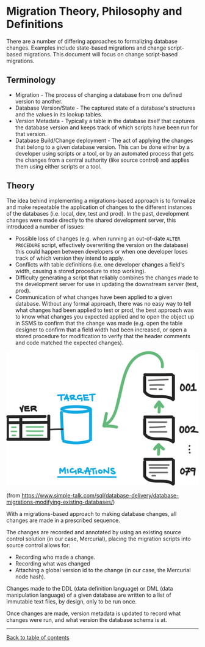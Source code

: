 # Migration Theory, Philosophy and Definitions

There are a number of differing approaches to formalizing database changes. Examples include state-based migrations and change script-based migrations. This document will focus on change script-based migrations.

## Terminology 

- Migration - The process of changing a database from one defined version to another.
- Database Version/State - The captured state of a database's structures and the values in its lookup tables.
- Version Metadata - Typically a table in the database itself that captures the database version and keeps track of which scripts have been run for that version.
- Database Build/Change deployment - The act of applying the changes that belong to a given database version. This can be done either by a developer using scripts or a tool, or by an automated process that gets the changes from a central authority (like source control) and applies them using either scripts or a tool.

## Theory

The idea behind implementing a migrations-based approach is to formalize and make repeatable the application of changes to the different instances of the databases (i.e. local, dev, test and prod). In the past, development changes were made directly to the shared development server, this introduced a number of issues:

- Possible loss of changes (e.g. when running an out-of-date `ALTER PROCEDURE` script, effectively overwriting the version on the database) this could happen between developers or when one developer loses track of which version they intend to apply.
- Conflicts with table definitions (i.e. one developer changes a field's width, causing a stored procedure to stop working).
- Difficulty generating a script that reliably combines the changes made to the development server for use in updating the downstream server (test, prod).
- Communication of what changes have been applied to a given database. Without any formal approach, there was no easy way to tell what changes had been applied to test or prod, the best approach was to know what changes you expected applied and to open the object up in SSMS to confirm that the change was made (e.g. open the table designer to confirm that a field width had been increased, or open a stored procedure for modification to verify that the header comments and code matched the expected changes).

![Migrations](Images/Migrations.png)

(from https://www.simple-talk.com/sql/database-delivery/database-migrations-modifying-existing-databases/)

With a migrations-based approach to making database changes, all changes are made in a prescribed sequence.

The changes are recorded and annotated by using an existing source control solution (in our case, Mercurial), placing the migration scripts into source control allows for: 
    
- Recording who made a change.
- Recording what was changed
- Attaching a global version id to the change (in our case, the Mercurial node hash).

Changes made to the DDL (data definition language) or DML (data manipulation language) of a given database are written to a list of immutable text files, by design, only to be run once.

Once changes are made, version metadata is updated to record what changes were run, and what version the database schema is at.

***

[Back to table of contents](README.md)
